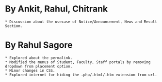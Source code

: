 By Ankit, Rahul, Chitrank
=========================

	* Discussion about the usecase of Notice/Announcement, News and Result Section.
	
By Rahul Sagore
===============

	* Explored about the permalink.
	* Modified the menus of Student, Faculty, Staff portals by removing dropdown from placement option.
	* Minor changes in CSS.
	* Explored internet for hiding the .php/.html/.htm extension from url. 